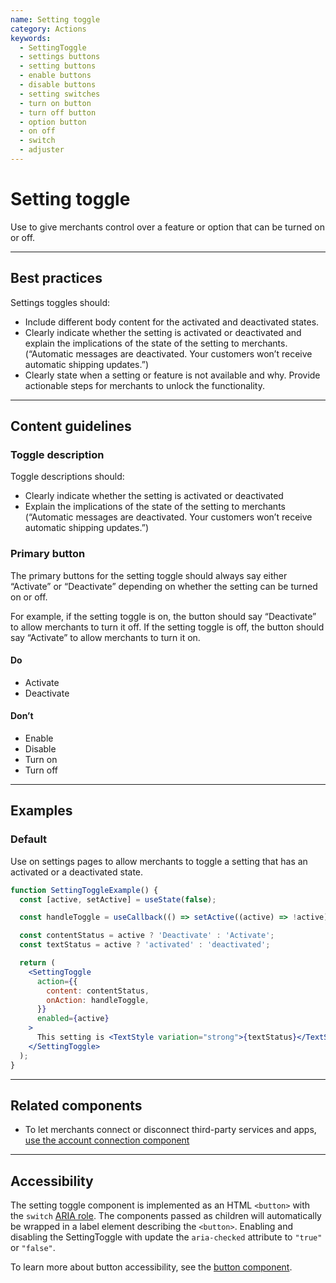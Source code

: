 ```yaml
---
name: Setting toggle
category: Actions
keywords:
  - SettingToggle
  - settings buttons
  - setting buttons
  - enable buttons
  - disable buttons
  - setting switches
  - turn on button
  - turn off button
  - option button
  - on off
  - switch
  - adjuster
---
```


# Setting toggle

Use to give merchants control over a feature or option that can be turned on or off.

---

## Best practices

Settings toggles should:

- Include different body content for the activated and deactivated states.
- Clearly indicate whether the setting is activated or deactivated and explain the implications of the state of the setting to merchants. (“Automatic messages are deactivated. Your customers won’t receive automatic shipping updates.”)
- Clearly state when a setting or feature is not available and why. Provide actionable steps for merchants to unlock the functionality.

---

## Content guidelines

### Toggle description

Toggle descriptions should:

- Clearly indicate whether the setting is activated or deactivated
- Explain the implications of the state of the setting to merchants (“Automatic messages are deactivated. Your customers won’t receive automatic shipping updates.”)

### Primary button

The primary buttons for the setting toggle should always say either “Activate” or “Deactivate” depending on whether the setting can be turned on or off.

For example, if the setting toggle is on, the button should say “Deactivate” to allow merchants to turn it off. If the setting toggle is off, the button should say “Activate” to allow merchants to turn it on.

<!-- dodont -->

#### Do

- Activate
- Deactivate

#### Don’t

- Enable
- Disable
- Turn on
- Turn off

<!-- end -->

---

## Examples

### Default

Use on settings pages to allow merchants to toggle a setting that has an activated or a deactivated state.

```jsx
function SettingToggleExample() {
  const [active, setActive] = useState(false);

  const handleToggle = useCallback(() => setActive((active) => !active), []);

  const contentStatus = active ? 'Deactivate' : 'Activate';
  const textStatus = active ? 'activated' : 'deactivated';

  return (
    <SettingToggle
      action={{
        content: contentStatus,
        onAction: handleToggle,
      }}
      enabled={active}
    >
      This setting is <TextStyle variation="strong">{textStatus}</TextStyle>.
    </SettingToggle>
  );
}
```

---

## Related components

- To let merchants connect or disconnect third-party services and apps, [use the account connection component](https://polaris.shopify.com/components/account-connection)

---

## Accessibility

The setting toggle component is implemented as an HTML `<button>` with the `switch` [ARIA role](https://developer.mozilla.org/en-US/docs/Web/Accessibility/ARIA/Roles/switch_role).
The components passed as children will automatically be wrapped in a label element describing the `<button>`. Enabling and disabling the SettingToggle with update the `aria-checked` attribute to `"true"` or `"false"`.

To learn more about button accessibility, see the [button component](https://polaris.shopify.com/components/button).
